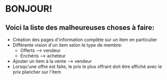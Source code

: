 # BONJOUR!

## Voici la liste des malheureuses choses à faire:

<ul>
<li>Création des pages d'information complète sur un item en particulier</li>
<li>Différente vision d'un item selon le type de membre:
  <ul>
    <li>Offerts --> vendeur</li>
    <li>Enchéris --> acheteur</li>
  </ul>
</li>
<li>Ajouter un item à la vente --> vendeur</li>
<li>Lorsqu'une offre est faite, le prix le plus offrant doit être affiché avec le prix plancher sur l'item</li>
</ul>
